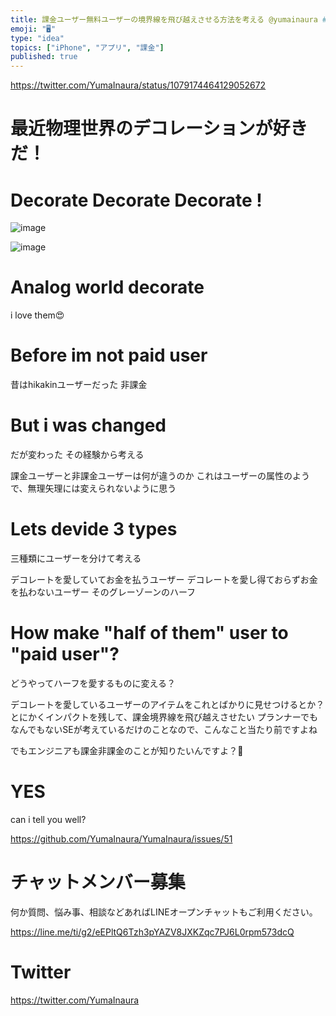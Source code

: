 ```yaml
---
title: 課金ユーザー無料ユーザーの境界線を飛び越えさせる方法を考える @yumainaura #iPhone #App 
emoji: "🖥"
type: "idea"
topics: ["iPhone", "アプリ", "課金"]
published: true
---
```


https://twitter.com/YumaInaura/status/1079174464129052672

# 最近物理世界のデコレーションが好きだ！

# Decorate Decorate Decorate !

![image](https://user-images.githubusercontent.com/13635059/50543269-99c2b900-0c16-11e9-9b2e-cdc79d5b880b.png)

![image](https://user-images.githubusercontent.com/13635059/50543271-a47d4e00-0c16-11e9-99db-5c1e0e61137c.png)

# Analog world decorate

i love them😍

# Before im not paid user

昔はhikakinユーザーだった
非課金

# But i was changed

だが変わった
その経験から考える

課金ユーザーと非課金ユーザーは何が違うのか
これはユーザーの属性のようで、無理矢理には変えられないように思う

# Lets devide 3 types

三種類にユーザーを分けて考える

デコレートを愛していてお金を払うユーザー
デコレートを愛し得ておらずお金を払わないユーザー
そのグレーゾーンのハーフ

# How make "half of them" user to "paid user"?

どうやってハーフを愛するものに変える？

デコレートを愛しているユーザーのアイテムをこれとばかりに見せつけるとか？
とにかくインパクトを残して、課金境界線を飛び越えさせたい
プランナーでもなんでもないSEが考えているだけのことなので、こんなこと当たり前ですよね

でもエンジニアも課金非課金のことが知りたいんですよ？🎉

# YES

can i tell you well?


https://github.com/YumaInaura/YumaInaura/issues/51








<!-- Update From Qiita API -->

# チャットメンバー募集


何か質問、悩み事、相談などあればLINEオープンチャットもご利用ください。

https://line.me/ti/g2/eEPltQ6Tzh3pYAZV8JXKZqc7PJ6L0rpm573dcQ





# Twitter


https://twitter.com/YumaInaura


<!-- Update From Qiita API -->


